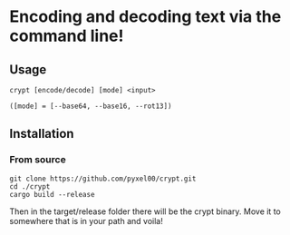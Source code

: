 # Encoding and decoding text via the command line!

## Usage
```
crypt [encode/decode] [mode] <input>

([mode] = [--base64, --base16, --rot13])

```


## Installation
### From source
```
git clone https://github.com/pyxel00/crypt.git
cd ./crypt
cargo build --release
```
Then in the target/release folder there will be the crypt binary.
Move it to somewhere that is in your path and voila!

